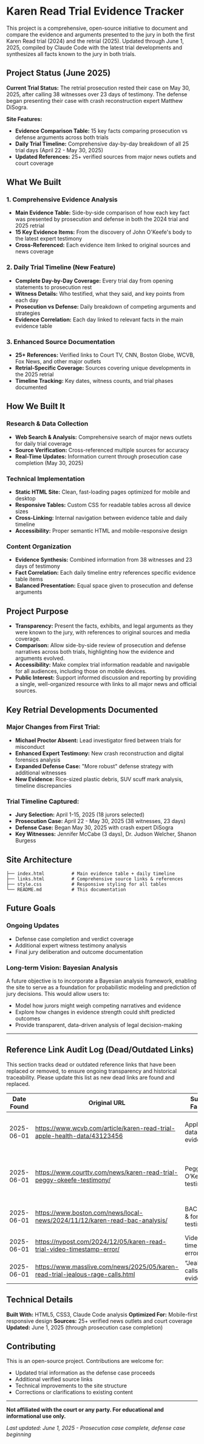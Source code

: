 # Karen Read Trial Evidence Tracker

This project is a comprehensive, open-source initiative to document and compare the evidence and arguments presented to the jury in both the first Karen Read trial (2024) and the retrial (2025). Updated through June 1, 2025, compiled by Claude Code with the latest trial developments and synthesizes all facts known to the jury in both trials.

## Project Status (June 2025)

**Current Trial Status:** The retrial prosecution rested their case on May 30, 2025, after calling 38 witnesses over 23 days of testimony. The defense began presenting their case with crash reconstruction expert Matthew DiSogra.

**Site Features:**
- **Evidence Comparison Table:** 15 key facts comparing prosecution vs defense arguments across both trials
- **Daily Trial Timeline:** Comprehensive day-by-day breakdown of all 25 trial days (April 22 - May 30, 2025)
- **Updated References:** 25+ verified sources from major news outlets and court coverage

## What We Built

### 1. **Comprehensive Evidence Analysis**
- **Main Evidence Table:** Side-by-side comparison of how each key fact was presented by prosecution and defense in both the 2024 trial and 2025 retrial
- **15 Key Evidence Items:** From the discovery of John O'Keefe's body to the latest expert testimony
- **Cross-Referenced:** Each evidence item linked to original sources and news coverage

### 2. **Daily Trial Timeline (New Feature)**
- **Complete Day-by-Day Coverage:** Every trial day from opening statements to prosecution rest
- **Witness Details:** Who testified, what they said, and key points from each day
- **Prosecution vs Defense:** Daily breakdown of competing arguments and strategies
- **Evidence Correlation:** Each day linked to relevant facts in the main evidence table

### 3. **Enhanced Source Documentation**
- **25+ References:** Verified links to Court TV, CNN, Boston Globe, WCVB, Fox News, and other major outlets
- **Retrial-Specific Coverage:** Sources covering unique developments in the 2025 retrial
- **Timeline Tracking:** Key dates, witness counts, and trial phases documented

## How We Built It

### **Research & Data Collection**
- **Web Search & Analysis:** Comprehensive search of major news outlets for daily trial coverage
- **Source Verification:** Cross-referenced multiple sources for accuracy
- **Real-Time Updates:** Information current through prosecution case completion (May 30, 2025)

### **Technical Implementation**
- **Static HTML Site:** Clean, fast-loading pages optimized for mobile and desktop
- **Responsive Tables:** Custom CSS for readable tables across all device sizes
- **Cross-Linking:** Internal navigation between evidence table and daily timeline
- **Accessibility:** Proper semantic HTML and mobile-responsive design

### **Content Organization**
- **Evidence Synthesis:** Combined information from 38 witnesses and 23 days of testimony
- **Fact Correlation:** Each daily timeline entry references specific evidence table items
- **Balanced Presentation:** Equal space given to prosecution and defense arguments

## Project Purpose

- **Transparency:** Present the facts, exhibits, and legal arguments as they were known to the jury, with references to original sources and media coverage.
- **Comparison:** Allow side-by-side review of prosecution and defense narratives across both trials, highlighting how the evidence and arguments evolved.
- **Accessibility:** Make complex trial information readable and navigable for all audiences, including those on mobile devices.
- **Public Interest:** Support informed discussion and reporting by providing a single, well-organized resource with links to all major news and official sources.

## Key Retrial Developments Documented

### **Major Changes from First Trial:**
- **Michael Proctor Absent:** Lead investigator fired between trials for misconduct
- **Enhanced Expert Testimony:** New crash reconstruction and digital forensics analysis
- **Expanded Defense Case:** "More robust" defense strategy with additional witnesses
- **New Evidence:** Rice-sized plastic debris, SUV scuff mark analysis, timeline discrepancies

### **Trial Timeline Captured:**
- **Jury Selection:** April 1-15, 2025 (18 jurors selected)
- **Prosecution Case:** April 22 - May 30, 2025 (38 witnesses, 23 days)
- **Defense Case:** Began May 30, 2025 with crash expert DiSogra
- **Key Witnesses:** Jennifer McCabe (3 days), Dr. Judson Welcher, Shanon Burgess

## Site Architecture

```
├── index.html          # Main evidence table + daily timeline
├── links.html          # Comprehensive source links & references  
├── style.css           # Responsive styling for all tables
└── README.md           # This documentation
```

## Future Goals

### **Ongoing Updates**
- Defense case completion and verdict coverage
- Additional expert witness testimony analysis
- Final jury deliberation and outcome documentation

### **Long-term Vision: Bayesian Analysis**
A future objective is to incorporate a Bayesian analysis framework, enabling the site to serve as a foundation for probabilistic modeling and prediction of jury decisions. This would allow users to:
- Model how jurors might weigh competing narratives and evidence
- Explore how changes in evidence strength could shift predicted outcomes
- Provide transparent, data-driven analysis of legal decision-making

---

## Reference Link Audit Log (Dead/Outdated Links)

This section tracks dead or outdated reference links that have been replaced or removed, to ensure ongoing transparency and historical traceability. Please update this list as new dead links are found and replaced.

| Date Found | Original URL | Supported Fact/Topic | Replacement/Notes |
|------------|-------------|----------------------|-------------------|
| 2025-06-01 | https://www.wcvb.com/article/karen-read-trial-apple-health-data/43123456 | Apple Health data, digital evidence | Replaced with https://particle.news/story/karen-read-retrial-highlights-key-testimony-and-forensic-evidence |
| 2025-06-01 | https://www.courttv.com/news/karen-read-trial-peggy-okeefe-testimony/ | Peggy O’Keefe testimony | Replaced with https://particle.news/story/karen-read-retrial-highlights-conflicting-testimonies-and-emotional-testimony-from-victims-mother |
| 2025-06-01 | https://www.boston.com/news/local-news/2024/11/12/karen-read-bac-analysis/ | BAC analysis & forensic testimony | Replaced with https://rigth.news/karen-read-trial-star-witness-testimony-key-updates/ |
| 2025-06-01 | https://nypost.com/2024/12/05/karen-read-trial-video-timestamp-error/ | Video timestamp error | Replaced with https://time.news/karen-read-trial-day-15-live-updates/ |
| 2025-06-01 | https://www.masslive.com/news/2025/05/karen-read-trial-jealous-rage-calls.html | “Jealous rage” calls/voicemail evidence | No direct replacement found yet (search ongoing) |

## Technical Details

**Built With:** HTML5, CSS3, Claude Code analysis
**Optimized For:** Mobile-first responsive design
**Sources:** 25+ verified news outlets and court coverage
**Updated:** June 1, 2025 (through prosecution case completion)

## Contributing

This is an open-source project. Contributions are welcome for:
- Updated trial information as the defense case proceeds
- Additional verified source links
- Technical improvements to the site structure
- Corrections or clarifications to existing content

---

**Not affiliated with the court or any party. For educational and informational use only.**

_Last updated: June 1, 2025 - Prosecution case complete, defense case beginning_